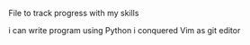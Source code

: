 File to track progress with my skills

i can write program using Python
i conquered Vim as git editor